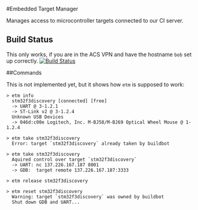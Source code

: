 #Embedded Target Manager

Manages access to microcontroller targets connected to our CI
server.

## Build Status

This only works, if you are in the ACS VPN and have the hostname `bob`
set up correctly.
[![Build Status](http://bob:8010/png?builder=etm&size=large)](http://bob:8010/builders/etm)

##Commands

This is not implemented yet, but it shows how `etm` is supposed to work:

~~~
> etm info
  stm32f3discovery [connected] [free]
  -> UART @ 3-1.2.1
  -> ST-Link v2 @ 3-1.2.4
  Unknown USB Devices
  -> 046d:c00e Logitech, Inc. M-BJ58/M-BJ69 Optical Wheel Mouse @ 1-1.2.4

> etm take stm32f3discovery
  Error: target `stm32f3discovery` already taken by buildbot

> etm take stm32f3discovery
  Aquired control over target `stm32f3discovery`
  -> UART: nc 137.226.167.187 8001
  -> GDB:  target remote 137.226.167.187:3333

> etm release stm32f3discovery

> etm reset stm32f3discovery
  Warning: target `stm32f3discovery` was owned by buildbot
  Shut down GDB and UART...
~~~
